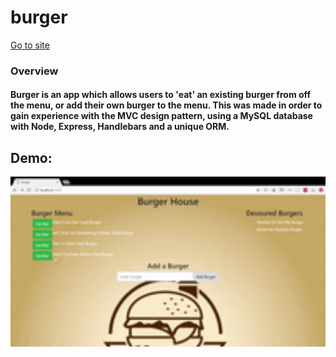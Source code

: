 # burger

<a href="https://fathomless-ravine-97109.herokuapp.com/">Go to site</a>
### Overview

#### Burger is an app which allows users to 'eat' an existing burger from off the menu, or add their own burger to the menu.  This was made in order to gain experience with the MVC design pattern, using a MySQL database with Node, Express, Handlebars and a unique ORM.

## Demo:
<img src="./public/assets/demo.gif" alt="Customer Order" width="600px" />
